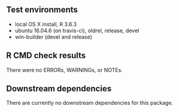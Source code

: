 
## Test environments

  - local OS X install, R 3.6.3
  - ubuntu 16.04.6 (on travis-ci), oldrel, release, devel
  - win-builder (devel and release)

## R CMD check results

There were no ERRORs, WARNINGs, or NOTEs.

## Downstream dependencies

There are currently no downstream dependencies for this package.
